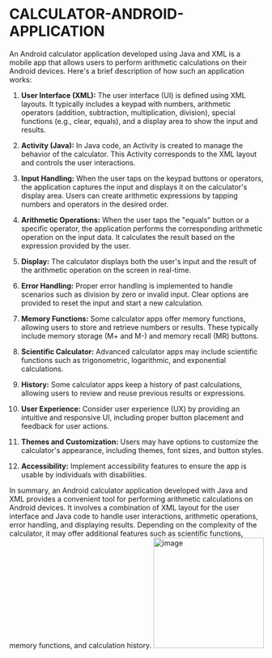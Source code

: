 # CALCULATOR-ANDROID-APPLICATION
An Android calculator application developed using Java and XML is a mobile app that allows users to perform arithmetic calculations on their Android devices. Here's a brief description of how such an application works:

1. **User Interface (XML):** The user interface (UI) is defined using XML layouts. It typically includes a keypad with numbers, arithmetic operators (addition, subtraction, multiplication, division), special functions (e.g., clear, equals), and a display area to show the input and results.

2. **Activity (Java):** In Java code, an Activity is created to manage the behavior of the calculator. This Activity corresponds to the XML layout and controls the user interactions.

3. **Input Handling:** When the user taps on the keypad buttons or operators, the application captures the input and displays it on the calculator's display area. Users can create arithmetic expressions by tapping numbers and operators in the desired order.

4. **Arithmetic Operations:** When the user taps the "equals" button or a specific operator, the application performs the corresponding arithmetic operation on the input data. It calculates the result based on the expression provided by the user.

5. **Display:** The calculator displays both the user's input and the result of the arithmetic operation on the screen in real-time.

6. **Error Handling:** Proper error handling is implemented to handle scenarios such as division by zero or invalid input. Clear options are provided to reset the input and start a new calculation.

7. **Memory Functions:** Some calculator apps offer memory functions, allowing users to store and retrieve numbers or results. These typically include memory storage (M+ and M-) and memory recall (MR) buttons.

8. **Scientific Calculator:** Advanced calculator apps may include scientific functions such as trigonometric, logarithmic, and exponential calculations.

9. **History:** Some calculator apps keep a history of past calculations, allowing users to review and reuse previous results or expressions.

10. **User Experience:** Consider user experience (UX) by providing an intuitive and responsive UI, including proper button placement and feedback for user actions.

11. **Themes and Customization:** Users may have options to customize the calculator's appearance, including themes, font sizes, and button styles.

12. **Accessibility:** Implement accessibility features to ensure the app is usable by individuals with disabilities.

In summary, an Android calculator application developed with Java and XML provides a convenient tool for performing arithmetic calculations on Android devices. It involves a combination of XML layout for the user interface and Java code to handle user interactions, arithmetic operations, error handling, and displaying results. Depending on the complexity of the calculator, it may offer additional features such as scientific functions, memory functions, and calculation history.
<img width="218" alt="image" src="https://github.com/DASARI2000/CALCULATOR-ANDROID-APPLICATION/assets/91714803/f4ad9de7-6c40-4d67-a2c3-747a32f59bf5">
